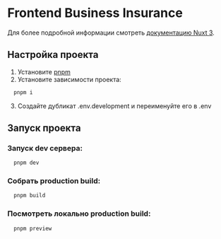 # Frontend Business Insurance
Для более подробной информации смотреть [документацию Nuxt 3](https://nuxt.com/docs/getting-started/introduction).

## Настройка проекта
1. Установите [pnpm](https://pnpm.io/installation)
2. Установите зависимости проекта:
```bash
  pnpm i
```
3. Создайте дубликат .env.development и переименуйте его в .env

## Запуск проекта
### Запуск dev сервера:
```bash
  pnpm dev
```

### Собрать production build:
```bash
  pnpm build
```

### Посмотреть локально production build:
```bash
  pnpm preview
```
